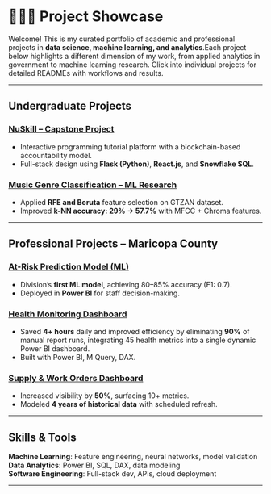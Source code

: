 # 👨🏻‍💻 Project Showcase

Welcome! This is my curated portfolio of academic and professional projects in **data science, machine learning, and analytics**.Each project below highlights a different dimension of my work, from applied analytics in government to machine learning research.
Click into individual projects for detailed READMEs with workflows and results.

---

## Undergraduate Projects

### [NuSkill – Capstone Project](./Undergraduate-Projects/ISTA498-Project)
- Interactive programming tutorial platform with a blockchain-based accountability model.  
- Full-stack design using **Flask (Python)**, **React.js**, and **Snowflake SQL**.  

### [Music Genre Classification – ML Research](./Undergraduate-Projects/ML-Research-Paper/)
- Applied **RFE and Boruta** feature selection on GTZAN dataset.  
- Improved **k-NN accuracy: 29% → 57.7%** with MFCC + Chroma features.  

---

## Professional Projects – Maricopa County

### [At-Risk Prediction Model (ML)](./Professional%20Experience/At-Risk%20Prediction%20Model/)
- Division’s **first ML model**, achieving 80–85% accuracy (F1: 0.7).  
- Deployed in **Power BI** for staff decision-making.

### [Health Monitoring Dashboard](./Professional-Projects/Program-Info-Dashboard/)
- Saved **4+ hours** daily and improved efficiency by eliminating **90%** of manual report runs, integrating 45 health metrics into a single dynamic Power BI dashboard.
- Built with Power BI, M Query, DAX.

### [Supply & Work Orders Dashboard](./Professional%20Experience/Supply%20Order%20Dashboard)
- Increased visibility by **50%**, surfacing 10+ metrics.  
- Modeled **4 years of historical data** with scheduled refresh.  

---

## Skills & Tools

**Machine Learning**: Feature engineering, neural networks, model validation  
**Data Analytics**: Power BI, SQL, DAX, data modeling  
**Software Engineering**: Full-stack dev, APIs, cloud deployment  

---


